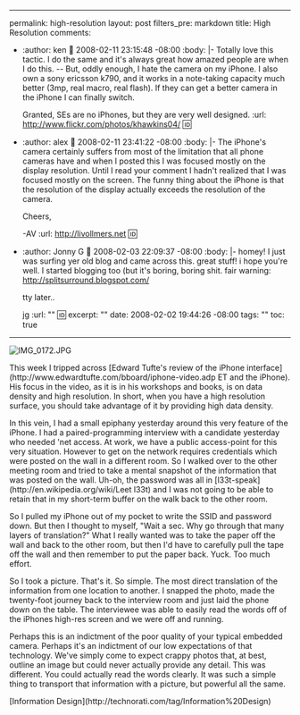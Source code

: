 ----- 
permalink: high-resolution
layout: post
filters_pre: markdown
title: High Resolution
comments: 
- :author: ken
  :date: 2008-02-11 23:15:48 -08:00
  :body: |-
    Totally love this tactic. I do the same and it's always great how amazed people are when I do this. -- But, oddly enough, I hate the camera on my iPhone. I also own a sony ericsson k790, and it works in a note-taking capacity much better (3mp, real macro, real flash). If they can get a better camera in the iPhone I can finally switch.
    
    Granted, SEs are no iPhones, but they are very well designed.
  :url: http://www.flickr.com/photos/khawkins04/
  :id: 
- :author: alex
  :date: 2008-02-11 23:41:22 -08:00
  :body: |-
    The iPhone's camera certainly suffers from most of the limitation that all phone cameras have and when I posted this I was focused mostly on the display resolution. Until I read your comment I hadn't realized that I was focused mostly on the screen.  The funny thing about the iPhone is that the resolution of the display actually exceeds the resolution of the camera. 
    
    Cheers,
    
    -AV
  :url: http://livollmers.net
  :id: 
- :author: Jonny G
  :date: 2008-02-03 22:09:37 -08:00
  :body: |-
    homey!  I just was surfing yer old blog and came across this.  great stuff!  i hope you're well.  I started blogging too (but it's boring, boring shit.  fair warning:  http://splitsurround.blogspot.com/
    
    tty later..
    
    jg
  :url: ""
  :id: 
excerpt: ""
date: 2008-02-02 19:44:26 -08:00
tags: ""
toc: true
-----
![IMG_0172.JPG](/uploads/2008/02/img-01721.jpg)
<p>This week I tripped across [Edward Tufte's review of the iPhone interface](http://www.edwardtufte.com/bboard/iphone-video.adp ET and the iPhone). His focus in the video, as it is in his workshops and books, is on data density and high resolution. In short, when you have a high resolution surface, you should take advantage of it by providing high data density.

<p>In this vein, I had a small epiphany yesterday around this very feature of the iPhone. I had a paired-programming interview with a candidate yesterday who needed 'net access. At work, we have a public access-point for this very situation. However to get on the network requires credentials which were posted on the wall in a different room. So I walked over to the other meeting room and tried to take a mental snapshot of the information that was posted on the wall. Uh-oh, the password was all in [l33t-speak](http://en.wikipedia.org/wiki/Leet l33t) and I was not going to be able to retain that in my short-term buffer on the walk back to the other room.

<p>So I pulled my iPhone out of my pocket to write the SSID and password down. But then I thought to myself, "Wait a sec. Why go through that many layers of translation?" What I really wanted was to take the paper off the wall and back to the other room, but then I'd have to carefully pull the tape off the wall and then remember to put the paper back. Yuck. Too much effort.

<p>So I took a picture. That's it. So simple. The most direct translation of the information from one location to another. I snapped the photo, made the twenty-foot journey back to the interview room and just laid the phone down on the table. The interviewee was able to easily read the words off of the iPhones high-res screen and we were off and running.

<p>

Perhaps this is an indictment of the poor quality of your typical embedded camera. Perhaps it's an indictment of our low expectations of that technology. We've simply come to expect crappy photos that, at best, outline an image but could never actually provide any detail. This was different. You could actually read the words clearly. It was such a simple thing to transport that information with a picture, but powerful all the same.


<div class="posttagsblock">[Information Design](http://technorati.com/tag/Information%20Design)</div>
